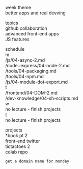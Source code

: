 week theme  
	better apps and real devving  
  
topics  
	github collaboration  
	advanced front-end apps   
	JS features  
  
schedule  
	m  
		/js/04-async-2.md  
		/node+express/04-node-2.md  
		/tools/04-packaging.md  
		/tools/04-npm.md  
		/js/04-module-dot-export.md  
	t  
		/frontend/04-DOM-2.md  
		/dev-knowledge/04-sh-scripts.md  
	w  
		no lecture - finish projects  
	t  
		no lecture - finish projects  
  
projects  
	*book pt 2  
	front-end twitter  
	tictactoes 2  
	colab repo  
	  
	get a domain name for monday  

